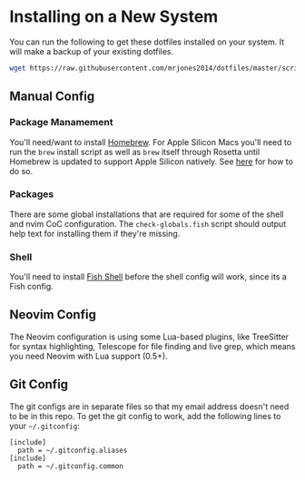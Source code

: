 # Installing on a New System

You can run the following to get these dotfiles installed on your system. It will make a backup of your existing dotfiles.

```sh
wget https://raw.githubusercontent.com/mrjones2014/dotfiles/master/scripts/config-init | bash
```

## Manual Config

### Package Manamement

You'll need/want to install [Homebrew](https://brew.sh). For Apple Silicon Macs you'll need to run the `brew` install script
as well as `brew` itself through Rosetta until Homebrew is updated to support Apple Silicon natively.
See [here](https://stackoverflow.com/questions/64882584/how-to-run-the-homebrew-installer-under-rosetta-2-on-m1-macbook/64883440) for how to do so.

### Packages

There are some global installations that are required for some of the shell and nvim CoC configuration. The `check-globals.fish` script should output help text
for installing them if they're missing.

### Shell

You'll need to install [Fish Shell](https://github.com/fish-shell/fish-shell) before the shell config will work, since its a Fish config.

## Neovim Config

The Neovim configuration is using some Lua-based plugins, like TreeSitter for syntax highlighting, Telescope for file finding and live grep,
which means you need Neovim with Lua support (0.5+).

## Git Config

The git configs are in separate files so that my email address doesn't need to be in this repo.
To get the git config to work, add the following lines to your `~/.gitconfig`:

```
[include]
  path = ~/.gitconfig.aliases
[include]
  path = ~/.gitconfig.common
```
